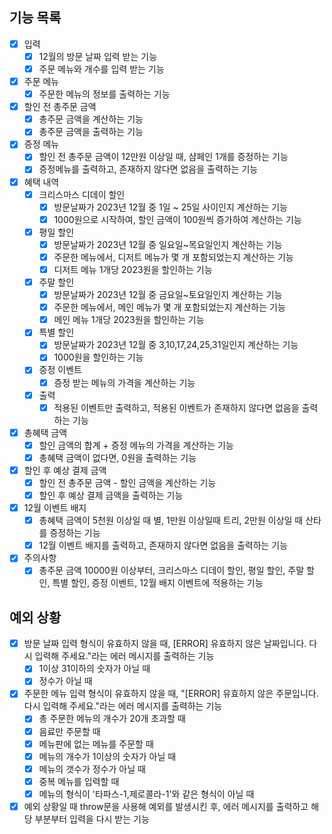 ## 기능 목록

- [x] 입력
  - [x] 12월의 방문 날짜 입력 받는 기능
  - [x] 주문 메뉴와 개수를 입력 받는 기능

- [x] 주문 메뉴
  - [x] 주문한 메뉴의 정보를 출력하는 기능

- [x] 할인 전 총주문 금액
  - [x] 총주문 금액을 계산하는 기능
  - [x] 총주문 금액을 출력하는 기능
  
- [x] 증정 메뉴
  - [x] 할인 전 총주문 금액이 12만원 이상일 때, 샴페인 1개를 증정하는 기능
  - [x] 증정메뉴를 출력하고, 존재하지 않다면 없음을 출력하는 기능

- [x] 혜택 내역
  - [x] 크리스마스 디데이 할인
    - [x] 방문날짜가 2023년 12월 중 1일 ~ 25일 사이인지 계산하는 기능
    - [x] 1000원으로 시작하여, 할인 금액이 100원씩 증가하여 계산하는 기능
  - [x] 평일 할인
    - [x] 방문날짜가 2023년 12월 중 일요일~목요일인지 계산하는 기능
    - [x] 주문한 메뉴에서, 디저트 메뉴가 몇 개 포함되었는지 계산하는 기능
    - [x] 디저트 메뉴 1개당 2023원을 할인하는 기능
  - [x] 주말 할인
    - [x] 방문날짜가 2023년 12월 중 금요일~토요일인지 계산하는 기능
    - [x] 주문한 메뉴에서, 메인 메뉴가 몇 개 포함되었는지 계산하는 기능
    - [x] 메인 메뉴 1개당 2023원을 할인하는 기능
  - [x] 특별 할인
    - [x] 방문날짜가 2023년 12월 중 3,10,17,24,25,31일인지 계산하는 기능
    - [x] 1000원을 할인하는 기능
  - [x] 증정 이벤트
    - [x] 증정 받는 메뉴의 가격을 계산하는 기능
  - [x] 출력
    - [x] 적용된 이벤트만 출력하고, 적용된 이벤트가 존재하지 않다면 없음을 출력하는 기능

- [x] 총혜택 금액
  - [x] 할인 금액의 합계 + 증정 메뉴의 가격을 계산하는 기능
  - [x] 총혜택 금액이 없다면, 0원을 출력하는 기능

- [X] 할인 후 예상 결제 금액
  - [x] 할인 전 총주문 금액 - 할인 금액을 계산하는 기능
  - [x] 할인 후 예상 결제 금액을 출력하는 기능

- [x] 12월 이벤트 배지
  - [x] 총혜택 금액이 5천원 이상일 때 별, 1만원 이상일때 트리, 2만원 이상일 때 산타를 증정하는 기능
  - [x] 12월 이벤트 배지를 출력하고, 존재하지 않다면 없음을 출력하는 기능

- [x] 주의사항
  - [x] 총주문 금액 10000원 이상부터, 크리스마스 디데이 할인, 평일 할인, 주말 할인, 특별 할인, 증정 이벤트, 12월 배지 이벤트에 적용하는 기능
    
## 예외 상황

- [x] 방문 날짜 입력 형식이 유효하지 않을 때, [ERROR] 유효하지 않은 날짜입니다. 다시 입력해 주세요."라는 에러 메시지를 출력하는 기능
  - [x] 1이상 31이하의 숫자가 아닐 때
  - [x] 정수가 아닐 때

- [x] 주문한 메뉴 입력 형식이 유효하지 않을 때, "[ERROR] 유효하지 않은 주문입니다. 다시 입력해 주세요."라는 에러 메시지를 출력하는 기능
  - [x] 총 주문한 메뉴의 개수가 20개 초과할 때
  - [x] 음료만 주문할 때
  - [x] 메뉴판에 없는 메뉴를 주문할 때
  - [x] 메뉴의 개수가 1이상의 숫자가 아닐 때
  - [x] 메뉴의 갯수가 정수가 아닐 때
  - [x] 중복 메뉴를 입력할 때
  - [x] 메뉴의 형식이 '타파스-1,제로콜라-1'와 같은 형식이 아닐 때

- [x] 예외 상황일 때 throw문을 사용해 예외를 발생시킨 후, 에러 메시지를 출력하고 해당 부분부터 입력을 다시 받는 기능